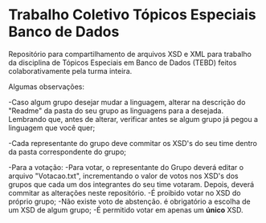 # Trabalho Coletivo Tópicos Especiais Banco de Dados
Repositório para compartilhamento de arquivos XSD e XML para trabalho da disciplina de Tópicos Especiais em Banco de Dados (TEBD) feitos colaborativamente pela turma inteira.

Algumas observações:

-Caso algum grupo desejar mudar a linguagem, alterar na descrição do "Readme" da pasta do seu grupo as linguagens para a desejada. Lembrando que, antes de alterar, verificar antes se algum grupo já pegou a linguagem que você quer;

-Cada representante do grupo deve commitar os XSD's do seu time dentro da pasta correspondente do grupo;

-Para a votação:
	-Para votar, o representante do Grupo deverá editar o arquivo "Votacao.txt", incrementando o valor de votos nos XSD's dos grupos que cada um dos integrantes do seu time votaram. Depois, deverá commitar as alterações neste repositório.
	-É proibido votar no XSD do próprio grupo;
	-Não existe voto de abstenção. é obrigatório a escolha de um XSD de algum grupo;
	-É permitido votar em apenas um **único** XSD.
